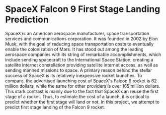 # SpaceX Falcon 9 First Stage Landing Prediction
SpaceX is an American aerospace manufacturer, space transportation services and communications corporation. It was founded in 2002 by Elon Musk, with the goal of reducing space transportation costs to eventually enable the colonization of Mars. It has stood out among the leading aerospace companies with its string of remarkable accomplishments, which include sending spacecraft to the International Space Station, creating a satellite internet constellation providing satellite internet access, as well as sending manned missions to space. A primary reason behind the stellar success of SpaceX is its relatively inexpensive rocket launches. To compare, the advertised launching cost of SpaceX's Falcon 9 rocket is 62 million dollars, while the same for other providers is over 165 million dollars. This stark contrast is mainly due to the fact that SpaceX can reuse the first stage of a rocket. Thus, to estimate the cost of a launch, it is critical to predict whether the first stage will land or not. In this project, we attempt to predict first stage landing of the Falcon 9 rocket.
